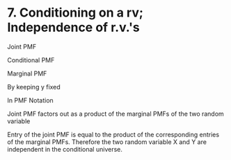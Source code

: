 # 7. Conditioning on a rv; Independence of r.v.'s

Joint PMF

Conditional PMF

Marginal PMF

By keeping y fixed

In PMF Notation

Joint PMF factors out as a product of the marginal PMFs of the two random variable

Entry of the joint PMF is equal to the product of the corresponding entries of the marginal PMFs. Therefore the two random variable X and Y are independent in the conditional universe.
